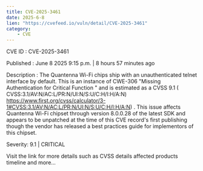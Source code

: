 ```yaml
---
title: CVE-2025-3461
date: 2025-6-8
lien: "https://cvefeed.io/vuln/detail/CVE-2025-3461"
category:
    - CVE
---
```


CVE ID : CVE-2025-3461

Published :  June 8
2025
9:15 p.m. | 8 hours
57 minutes ago

Description : The Quantenna Wi-Fi chips ship with an unauthenticated telnet interface by default. This is an instance of CWE-306
"Missing Authentication for Critical Function
" and is estimated as a CVSS 9.1 ( CVSS:3.1/AV:N/AC:L/PR:N/UI:N/S:U/C:H/I:H/A:N) https://www.first.org/cvss/calculator/3-1#CVSS:3.1/AV:N/AC:L/PR:N/UI:N/S:U/C:H/I:H/A:N) .
This issue affects Quantenna Wi-Fi chipset through version 8.0.0.28 of the latest SDK
and appears to be unpatched at the time of this CVE record's first publishing
though the vendor has released a best practices guide for implementors of this chipset.

Severity: 9.1 | CRITICAL

Visit the link for more details
such as CVSS details
affected products
timeline
and more...
